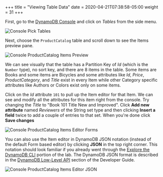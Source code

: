 +++
title = "Viewing Table Data"
date = 2020-04-21T07:38:58-05:00
weight = 31
+++

First, go to the [DynamoDB Console](https://console.aws.amazon.com/dynamodbv2/) and click on *Tables* from the side menu.

![Console Pick Tables](/images/hands-on-labs/explore-console/dynamodb_pick_tables.png)

Next, choose the `ProductCatalog` table and scroll down to see the Items preview pane.

![Console ProductCatalog Items Preview](/images/hands-on-labs/explore-console/console_productcatalog_preview.png)

We can see visually that the table has a Partition Key of *Id* (which is the `Number` type), no sort key, and there are 8 items in the table.  Some items are Books and some items are Bicycles and some attributes like *Id*, *Price*, *ProductCategory*, and *Title* exist in every Item while other Category specific attributes like Authors or Colors exist only on some items.

Click on the *Id* attribute `101` to pull up the Item editor for that Item.  We can see and modify all the attributes for this item right from the console.  Try changing the *Title* to "Book 101 Title New and Improved".  Click **Add new attribute** named *Reviewers* of the String set type and then clicking **Insert a field** twice to add a couple of entries to that set.  When you're done click **Save changes**

![Console ProductCatalog Items Editor Forms](/images/hands-on-labs/explore-console/console_item_editor_forms.png)

You can also use the Item editor in DynamoDB JSON notation (instead of the default Form based editor) by clicking **JSON** in the top right corner. This notation should look familiar if you already went through the [Explore the DynamoDB CLI](/hands-on-labs/explore-cli.html) portion of the lab. The DynamoDB JSON format is described in the [DynamoDB Low-Level API](https://docs.aws.amazon.com/amazondynamodb/latest/developerguide/Programming.LowLevelAPI.html) section of the Developer Guide.

![Console ProductCatalog Items Editor JSON](/images/hands-on-labs/explore-console/console_item_editor_json.png)
